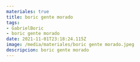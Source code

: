 ```yaml
---
materiales: true
title: boric gente morado
tags:
- GabrielBoric
- boric gente morado
date: 2021-11-01T23:18:24.115Z
image: /media/materiales/boric gente morado.jpeg
descripcion: boric gente morado
---
```


